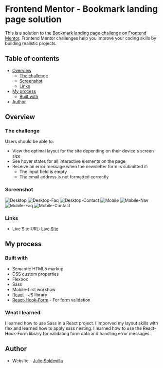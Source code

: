 # Frontend Mentor - Bookmark landing page solution

This is a solution to the [Bookmark landing page challenge on Frontend Mentor](https://www.frontendmentor.io/challenges/bookmark-landing-page-5d0b588a9edda32581d29158). Frontend Mentor challenges help you improve your coding skills by building realistic projects. 

## Table of contents

- [Overview](#overview)
  - [The challenge](#the-challenge)
  - [Screenshot](#screenshot)
  - [Links](#links)
- [My process](#my-process)
  - [Built with](#built-with)
- [Author](#author)



## Overview

### The challenge

Users should be able to:

- View the optimal layout for the site depending on their device's screen size
- See hover states for all interactive elements on the page
- Receive an error message when the newsletter form is submitted if:
  - The input field is empty
  - The email address is not formatted correctly

### Screenshot

![Desktop](./screenshots/bookmark-desk.png)
![Desktop-Faq](./screenshots/bookmark-desk-faq.png)
![Desktop-Contact](./screenshots/bookmark-desk-email.png)
![Mobile](./screenshots/bookmark-mobile.png)
![Mobile-Nav](./screenshots/bookmark-mobile-nav.png)
![Mobile-Faq](./screenshots/bookmark-mobile-faq.png)
![Mobile-Contact](./screenshots/bookmark-mobile-email.png)


### Links

- Live Site URL: [Live Site](https://julius-sol.github.io/bookmark-landing-page-react/)

## My process

### Built with

- Semantic HTML5 markup
- CSS custom properties
- Flexbox
- Sass
- Mobile-first workflow
- [React](https://reactjs.org/) - JS library
- [React-Hook-Form](https://www.react-hook-form.com/) - For form validation

### What I learned

I learned how to use Sass in a React project. I imporved my layout skills with flex and learned how to apply sass nesting. I learned how to use the React-Hook-Form library for validating form data and handling error messages.

## Author

- Website - [Julio Soldevilla](https://www.jasoldevilla.com)

